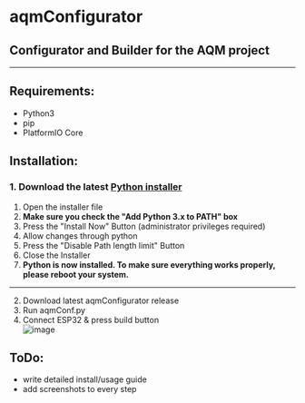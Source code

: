 # aqmConfigurator
## Configurator and Builder for the AQM project
---
## Requirements:
- Python3
- pip
- PlatformIO Core
## Installation:
### 1. Download the latest [Python installer](https://www.python.org/downloads/)
   1. Open the installer file
   2. __Make sure you check the "Add Python 3.x to PATH" box__
   3. Press the "Install Now" Button (administrator privileges required)
   4. Allow changes through python
   5. Press the "Disable Path length limit" Button
   6. Close the Installer
   7. __Python is now installed. To make sure everything works properly, please reboot your system.__
---
2. Download latest aqmConfigurator release
3. Run aqmConf.py
4. Connect ESP32 & press build button  
![image](https://user-images.githubusercontent.com/79058712/164645347-f467bc17-8681-4dae-a66c-7934d30538e6.png)

## ToDo:
- write detailed install/usage guide
- add screenshots to every step
